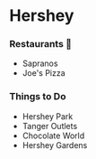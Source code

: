 # Hershey

### Restaurants :pizza:
- Sapranos
- Joe's Pizza

### Things to Do
- Hershey Park
- Tanger Outlets
- Chocolate World
- Hershey Gardens
